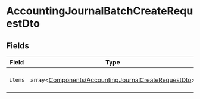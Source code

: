 # AccountingJournalBatchCreateRequestDto


## Fields

| Field                                                                                                               | Type                                                                                                                | Required                                                                                                            | Description                                                                                                         |
| ------------------------------------------------------------------------------------------------------------------- | ------------------------------------------------------------------------------------------------------------------- | ------------------------------------------------------------------------------------------------------------------- | ------------------------------------------------------------------------------------------------------------------- |
| `items`                                                                                                             | array<[Components\AccountingJournalCreateRequestDto](../../Models/Components/AccountingJournalCreateRequestDto.md)> | :heavy_check_mark:                                                                                                  | The batch of journals to create                                                                                     |